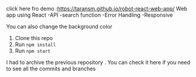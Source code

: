 click here fro demo :https://taransm.github.io/robot-react-web-app/
Web app using React
-API
-search function
-Error Handling
-Responsive

You can also change the background color 

1. Clone this repo
2. Run `npm install`
3. Run `npm start`

I had to archive the previous repository . You can check it here if you need to see all the commits and branches
